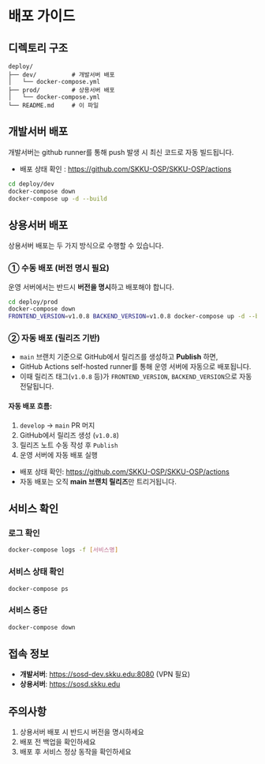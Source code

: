 # 배포 가이드

## 디렉토리 구조

```
deploy/
├── dev/          # 개발서버 배포
│   └── docker-compose.yml
├── prod/         # 상용서버 배포
│   └── docker-compose.yml
└── README.md     # 이 파일
```

## 개발서버 배포

개발서버는 github runner를 통해 push 발생 시 최신 코드로 자동 빌드됩니다.

- 배포 상태 확인 : https://github.com/SKKU-OSP/SKKU-OSP/actions

```bash
cd deploy/dev
docker-compose down
docker-compose up -d --build
```

## 상용서버 배포

상용서버 배포는 두 가지 방식으로 수행할 수 있습니다.

### ① 수동 배포 (버전 명시 필요)

운영 서버에서는 반드시 **버전을 명시**하고 배포해야 합니다.

```bash
cd deploy/prod
docker-compose down
FRONTEND_VERSION=v1.0.8 BACKEND_VERSION=v1.0.8 docker-compose up -d --build
```

### ② 자동 배포 (릴리즈 기반)

- `main` 브랜치 기준으로 GitHub에서 릴리즈를 생성하고 **Publish** 하면,
- GitHub Actions self-hosted runner를 통해 운영 서버에 자동으로 배포됩니다.
- 이때 릴리즈 태그(`v1.0.8` 등)가 `FRONTEND_VERSION`, `BACKEND_VERSION`으로 자동 전달됩니다.

#### 자동 배포 흐름:

1. `develop` → `main` PR 머지
2. GitHub에서 릴리즈 생성 (`v1.0.8`)
3. 릴리즈 노트 수동 작성 후 `Publish`
4. 운영 서버에 자동 배포 실행

- 배포 상태 확인: https://github.com/SKKU-OSP/SKKU-OSP/actions
- 자동 배포는 오직 **main 브랜치 릴리즈**만 트리거됩니다.

## 서비스 확인

### 로그 확인

```bash
docker-compose logs -f [서비스명]
```

### 서비스 상태 확인

```bash
docker-compose ps
```

### 서비스 중단

```bash
docker-compose down
```

## 접속 정보

- **개발서버**: https://sosd-dev.skku.edu:8080 (VPN 필요)
- **상용서버**: https://sosd.skku.edu

## 주의사항

1. 상용서버 배포 시 반드시 버전을 명시하세요
2. 배포 전 백업을 확인하세요
3. 배포 후 서비스 정상 동작을 확인하세요
